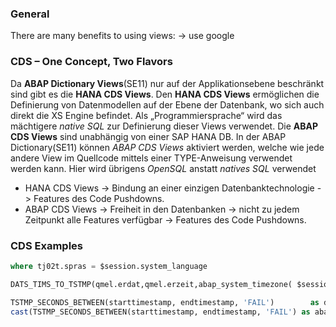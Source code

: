 
### General

There are many benefits to using views: -> use google


### CDS – One Concept, Two Flavors
Da **ABAP Dictionary Views**(SE11) nur auf der Applikationsebene beschränkt sind gibt es die **HANA CDS Views**. 
Den **HANA CDS Views** ermöglichen die Definierung von Datenmodellen auf der Ebene der Datenbank, wo sich auch direkt die XS Engine befindet. Als „Programmiersprache“ wird das mächtigere *native SQL* zur Definierung dieser Views verwendet.
Die **ABAP CDS Views** sind unabhängig von einer SAP HANA DB. In der ABAP Dictionary(SE11) können *ABAP CDS Views* aktiviert werden, welche wie jede andere View im Quellcode mittels einer TYPE-Anweisung verwendet werden kann. Hier wird übrigens *OpenSQL* anstatt *natives SQL* verwendet

* HANA CDS Views -> Bindung an einer einzigen Datenbanktechnologie -> Features des Code Pushdowns. 
* ABAP CDS Views -> Freiheit in den Datenbanken -> nicht zu jedem Zeitpunkt alle Features verfügbar -> Features des Code Pushdowns. 

### CDS Examples

```SQL
where tj02t.spras = $session.system_language
```

```SQL
DATS_TIMS_TO_TSTMP(qmel.erdat,qmel.erzeit,abap_system_timezone( $session.client,'NULL' ) ,$session.client ,'NULL')  as starttimestamp
```

```SQL
TSTMP_SECONDS_BETWEEN(starttimestamp, endtimestamp, 'FAIL')        as durationsec,
cast(TSTMP_SECONDS_BETWEEN(starttimestamp, endtimestamp, 'FAIL') as abap.fltp ) / 60.0 as durationmin,
```
